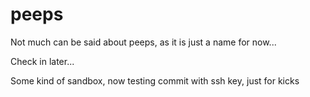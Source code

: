 # peeps

Not much can be said about peeps, as it is just a name for now...

Check in later...

Some kind of sandbox, now testing commit with ssh key, just for kicks
